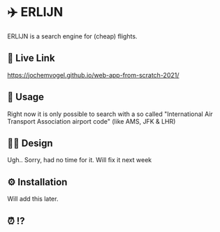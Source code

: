 # ✈️ ERLIJN
ERLIJN is a search engine for (cheap) flights.

## 🔗 Live Link
https://jochemvogel.github.io/web-app-from-scratch-2021/
## 🧐 Usage
Right now it is only possible to search with a so called "International Air Transport Association airport code" (like AMS, JFK & LHR)

## 👨‍🎨 Design
Ugh.. Sorry, had no time for it. Will fix it next week

## ⚙️ Installation
Will add this later.

## ⏰ ⁉️